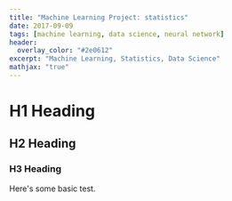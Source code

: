 ```yaml
---
title: "Machine Learning Project: statistics"
date: 2017-09-09
tags: [machine learning, data science, neural network]
header:
  overlay_color: "#2e0612"
excerpt: "Machine Learning, Statistics, Data Science"
mathjax: "true"
---
```


# H1 Heading

## H2 Heading

### H3 Heading

Here's some basic test.